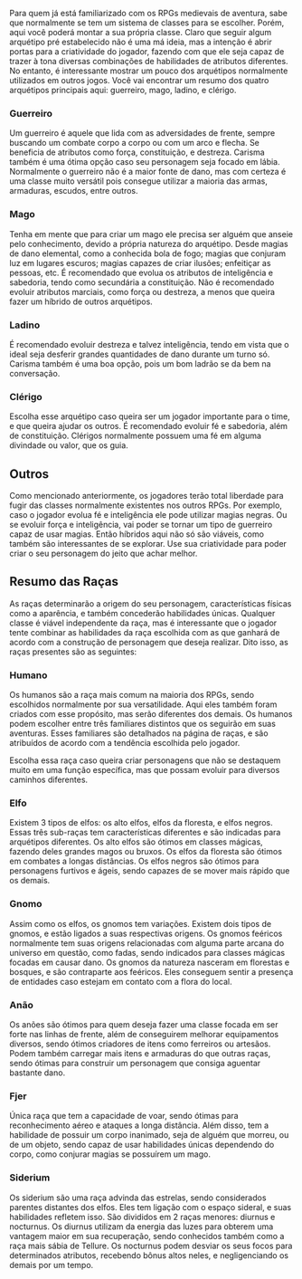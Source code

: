 Para quem já está familiarizado com os RPGs medievais de aventura, sabe que normalmente se tem um sistema de classes para se escolher. Porém, aqui você poderá montar a sua própria classe. Claro que seguir algum arquétipo pré estabelecido não é uma má ideia, mas a intenção é abrir portas para a criatividade do jogador, fazendo com que ele seja capaz de trazer à tona diversas combinações de habilidades de atributos diferentes. No entanto, é interessante mostrar um pouco dos arquétipos normalmente utilizados em outros jogos. Você vai encontrar um resumo dos quatro arquétipos principais aqui: guerreiro, mago, ladino, e clérigo.

### Guerreiro

Um guerreiro é aquele que lida com as adversidades de frente, sempre buscando um combate corpo a corpo ou com um arco e flecha. Se beneficia de atributos como força, constituição, e destreza. Carisma também é uma ótima opção caso seu personagem seja focado em lábia. Normalmente o guerreiro não é a maior fonte de dano, mas com certeza é uma classe muito versátil pois consegue utilizar a maioria das armas, armaduras, escudos, entre outros.

### Mago

Tenha em mente que para criar um mago ele precisa ser alguém que anseie pelo conhecimento, devido a própria natureza do arquétipo. Desde magias de dano elemental, como a conhecida bola de fogo; magias que conjuram luz em lugares escuros; magias capazes de criar ilusões; enfeitiçar as pessoas, etc. É recomendado que evolua os atributos de inteligência e sabedoria, tendo como secundária a constituição. Não é recomendado evoluir atributos marciais, como força ou destreza, a menos que queira fazer um híbrido de outros arquétipos.

### Ladino

É recomendado evoluir destreza e talvez inteligência, tendo em vista que o ideal seja desferir grandes quantidades de dano durante um turno só. Carisma também é uma boa opção, pois um bom ladrão se da bem na conversação.

### Clérigo

Escolha esse arquétipo caso queira ser um jogador importante para o time, e que queira ajudar os outros. É recomendado evoluir fé e sabedoria, além de constituição. Clérigos normalmente possuem uma fé em alguma divindade ou valor, que os guia.

## Outros

Como mencionado anteriormente, os jogadores terão total liberdade para fugir das classes normalmente existentes nos outros RPGs. Por exemplo, caso o jogador evolua fé e inteligência ele pode utilizar magias negras. Ou se evoluir força e inteligência, vai poder se tornar um tipo de guerreiro capaz de usar magias. Então híbridos aqui não só são viáveis, como também são interessantes de se explorar. Use sua criatividade para poder criar o seu personagem do jeito que achar melhor.

## Resumo das Raças

As raças determinarão a origem do seu personagem, características físicas como a aparência, e também concederão habilidades únicas. Qualquer classe é viável independente da raça, mas é interessante que o jogador tente combinar as habilidades da raça escolhida com as que ganhará de acordo com a construção de personagem que deseja realizar. Dito isso, as raças presentes são as seguintes:

### Humano

Os humanos são a raça mais comum na maioria dos RPGs, sendo escolhidos normalmente por sua versatilidade. Aqui eles também foram criados com esse propósito, mas serão diferentes dos demais. Os humanos podem escolher entre três familiares distintos que os seguirão em suas aventuras. Esses familiares são detalhados na página de raças, e são atribuídos de acordo com a tendência escolhida pelo jogador.

Escolha essa raça caso queira criar personagens que não se destaquem muito em uma função específica, mas que possam evoluir para diversos caminhos diferentes.

### Elfo

Existem 3 tipos de elfos: os alto elfos, elfos da floresta, e elfos negros. Essas três sub-raças tem características diferentes e são indicadas para arquétipos diferentes. Os alto elfos são ótimos em classes mágicas, fazendo deles grandes magos ou bruxos. Os elfos da floresta são ótimos em combates a longas distâncias. Os elfos negros são ótimos para personagens furtivos e ágeis, sendo capazes de se mover mais rápido que os demais.

### Gnomo

Assim como os elfos, os gnomos tem variações. Existem dois tipos de gnomos, e estão ligados a suas respectivas origens. Os gnomos feéricos normalmente tem suas origens relacionadas com alguma parte arcana do universo em questão, como fadas, sendo indicados para classes mágicas focadas em causar dano. Os gnomos da natureza nasceram em florestas e bosques, e são contraparte aos feéricos. Eles conseguem sentir a presença de entidades caso estejam em contato com a flora do local.

### Anão

Os anões são ótimos para quem deseja fazer uma classe focada em ser forte nas linhas de frente, além de conseguirem melhorar equipamentos diversos, sendo ótimos criadores de itens como ferreiros ou artesãos. Podem também carregar mais itens e armaduras do que outras raças, sendo ótimas para construir um personagem que consiga aguentar bastante dano.

### Fjer

Única raça que tem a capacidade de voar, sendo ótimas para reconhecimento aéreo e ataques a longa distância. Além disso, tem a habilidade de possuir um corpo inanimado, seja de alguém que morreu, ou de um objeto, sendo capaz de usar habilidades únicas dependendo do corpo, como conjurar magias se possuírem um mago.

### Siderium

Os siderium são uma raça advinda das estrelas, sendo considerados parentes distantes dos elfos. Eles tem ligação com o espaço sideral, e suas habilidades refletem isso. São divididos em 2 raças menores: diurnus e nocturnus. Os diurnus utilizam da energia das luzes para obterem uma vantagem maior em sua recuperação, sendo conhecidos também como a raça mais sábia de Tellure. Os nocturnus podem desviar os seus focos para determinados atributos, recebendo bônus altos neles, e negligenciando os demais por um tempo.